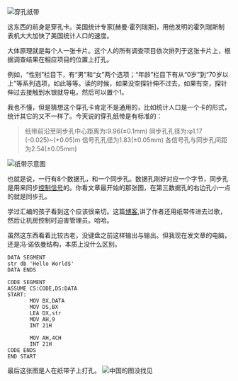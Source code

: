 ![穿孔纸带](http://upload-images.jianshu.io/upload_images/2536873-abf7df20912db359.jpg?imageMogr2/auto-orient/strip%7CimageView2/2/w/1240)

这东西的前身是穿孔卡。美国统计专家[赫曼·霍列瑞斯]，用他发明的霍列瑞斯制表机大大加快了美国统计人口的速度。

大体原理就是每个人一张卡片。这个人的所有调查项目依次排列于这张卡片上，根据调查结果在相应项目的位置上打孔。

例如，“性别”栏目下，有“男”和“女”两个选项；“年龄”栏目下有从“0岁”到“70岁以上”等系列选项，如此等等。读的时候，如果没空探针伸不过去，如果有空，探针伸过去接触到水银就导电，然后可以置个1。

我也不懂，但是猜想这个穿孔卡肯定不是通用的，比如统计人口是一个卡的形式，统计其它的又不一样了。今天说的穿孔纸带是有标准的：

>   纸带前沿至同步孔中心距离为:9.96(±0.1mm)
    同步孔孔径为:φ1.17 (-0.025)~(+0.05)m
    信号孔孔径为1.83(±0.05mm)
    各信号孔与同步孔间距为2.54(±0.05mm)

![纸带示意图](http://upload-images.jianshu.io/upload_images/2536873-85392ea16924f79b.png?imageMogr2/auto-orient/strip%7CimageView2/2/w/1240)

也就是说，一行有8个数据孔，和一个同步孔。数据孔刚好对应一个字节，同步孔是用来同步[控制信号](https://baike.baidu.com/item/%E6%8E%A7%E5%88%B6%E4%BF%A1%E5%8F%B7)的。你看文章最开始的那张图，在第三数据孔的右边孔小一点的就是同步孔。

学过汇编的孩子看到这个应该很亲切。这篇[博客](http://blog.sina.com.cn/s/blog_45119c3c0102w0q7.html),讲了作者还用纸带传进去过歌，然后让机房控制时迫害管理员。哈哈。

虽然这东西看着比较古老，没键盘之前这样输出与输出。但我现在发文章的电脑，还是冯·诺依曼结构，本质上没什么区别。

```
DATA SEGMENT
str db 'Hello World$'   
DATA ENDS

CODE SEGMENT
ASSUME CS:CODE,DS:DATA    
START: 
       MOV BX,DATA 
       MOV DS,BX
       LEA DX,str 
       MOV AH,9
       INT 21H

       MOV AH,4CH        
       INT 21H
CODE ENDS
END START

```

最后这张图是人在纸带子上打孔。
![中国的图没找见](http://upload-images.jianshu.io/upload_images/2536873-46892e467acd3a0c.jpg?imageMogr2/auto-orient/strip%7CimageView2/2/w/1240)









